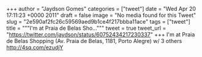 
+++
author = "Jaydson Gomes"
categories = ["tweet"]
date = "Wed Apr 20 17:11:23 +0000 2011"
draft = false
image = "No media found for this Tweet"
slug = "2e590af2fc26c59569aed9b1ce4f217bbba11ace"
tags = ["tweet"]
title = """I'm at Praia de Belas Sho..."""
tweet = true
tweet_url = "https://twitter.com/jaydson/status/60752434217230337"
+++
I'm at Praia de Belas Shopping (Av. Praia de Belas, 1181, Porto Alegre) w/ 3 others http://4sq.com/ezudjY
